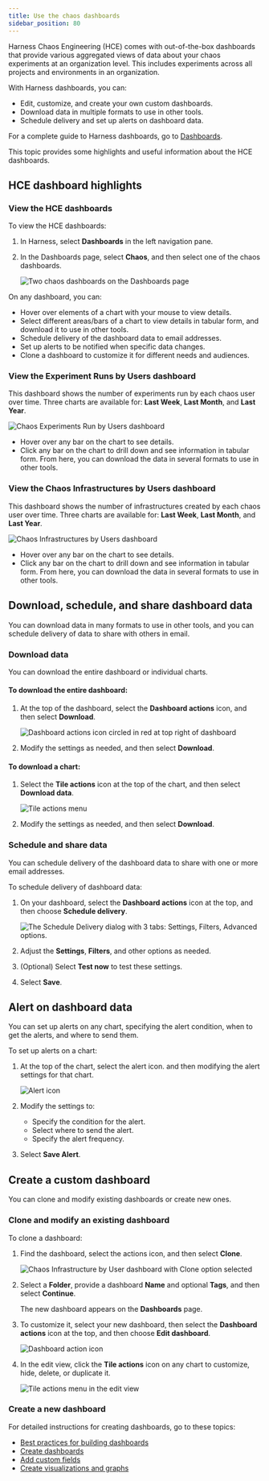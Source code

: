 ```yaml
---
title: Use the chaos dashboards
sidebar_position: 80
---
```


Harness Chaos Engineering (HCE) comes with out-of-the-box dashboards that provide various aggregated views of data about your chaos experiments at an organization level. This includes experiments across all projects and environments in an organization.

With Harness dashboards, you can:

* Edit, customize, and create your own custom dashboards. 
* Download data in multiple formats to use in other tools. 
* Schedule delivery and set up alerts on dashboard data.  

For a complete guide to Harness dashboards, go to [Dashboards](/docs/category/dashboards-1).

This topic provides some highlights and useful information about the HCE dashboards.

## HCE dashboard highlights

### View the HCE dashboards

To view the HCE dashboards: 

1. In Harness, select **Dashboards** in the left navigation pane.
1. In the Dashboards page, select **Chaos**, and then select one of the chaos dashboards.

	![Two chaos dashboards on the Dashboards page](./static/dashboards/chaos-dashboards.png)

On any dashboard, you can: 

* Hover over elements of a chart with your mouse to view details.
* Select different areas/bars of a chart to view details in tabular form, and download it to use in other tools.
* Schedule delivery of the dashboard data to email addresses.
* Set up alerts to be notified when specific data changes.
* Clone a dashboard to customize it for different needs and audiences.


### View the Experiment Runs by Users dashboard

This dashboard shows the number of experiments run by each chaos user over time. Three charts are available for: **Last Week**, **Last Month**, and **Last Year**.

![Chaos Experiments Run by Users dashboard](./static/dashboards/dash-exp-run-by-user.png)

* Hover over any bar on the chart to see details.
* Click any bar on the chart to drill down and see information in tabular form. From here, you can download the data in several formats to use in other tools.

### View the Chaos Infrastructures by Users dashboard

This dashboard shows the number of infrastructures created by each chaos user over time. Three charts are available for: **Last Week**, **Last Month**, and **Last Year**.

![Chaos Infrastructures by Users dashboard](./static/dashboards/dash-infra-by-user.png)

* Hover over any bar on the chart to see details.
* Click any bar on the chart to drill down and see information in tabular form. From here, you can download the data in several formats to use in other tools.

## Download, schedule, and share dashboard data

You can download data in many formats to use in other tools, and you can schedule delivery of data to share with others in email.

### Download data

You can download the entire dashboard or individual charts.

#### To download the entire dashboard:

1. At the top of the dashboard, select the **Dashboard actions** icon, and then select **Download**. 

	![Dashboard actions icon circled in red at top right of dashboard](./static/dashboards/dash-actions-menu-top.png)

1. Modify the settings as needed, and then select **Download**.

#### To download a chart:

1. Select the **Tile actions** icon at the top of the chart, and then select **Download data**. 

	![Tile actions menu](./static/dashboards/dash-tile-actions-icon.png)

1. Modify the settings as needed, and then select **Download**.


### Schedule and share data

You can schedule delivery of the dashboard data to share with one or more email addresses.

To schedule delivery of dashboard data:

1. On your dashboard, select the **Dashboard actions** icon at the top, and then choose **Schedule delivery**.

	![The Schedule Delivery dialog with 3 tabs: Settings, Filters, Advanced options.](./static/dashboards/dashboard-sched-delivery.png)

1. Adjust the **Settings**, **Filters**, and other options as needed.
1. (Optional) Select **Test now** to test these settings.
1. Select **Save**.

## Alert on dashboard data

You can set up alerts on any chart, specifying the alert condition, when to get the alerts, and where to send them.

To set up alerts on a chart:

1. At the top of the chart, select the alert icon. and then modifying the alert settings for that chart.

	![Alert icon](./static/dashboards/dash-alert-icon.png)

1. Modify the settings to: 
	* Specify the condition for the alert. 
	* Select where to send the alert. 
	* Specify the alert frequency. 
1. Select **Save Alert**.


## Create a custom dashboard

You can clone and modify existing dashboards or create new ones. 

### Clone and modify an existing dashboard

To clone a dashboard:

1. Find the dashboard, select the actions icon, and then select **Clone**.

	![Chaos Infrastructure by User dashboard with Clone option selected](./static/dashboards/dash-clone-menu.png)

1. Select a **Folder**, provide a dashboard **Name** and optional **Tags**, and then select **Continue**.

	The new dashboard appears on the **Dashboards** page.

1. To customize it, select your new dashboard, then select the **Dashboard actions** icon at the top, and then choose **Edit dashboard**.

	![Dashboard action icon](./static/dashboards/dashboard-actions-icon.png)

1. In the edit view, click the **Tile actions** icon on any chart to customize, hide, delete, or duplicate it.

	![Tile actions menu in the edit view](./static/dashboards/dashboard-edit.png)

### Create a new dashboard

For detailed instructions for creating dashboards, go to these topics:

* [Best practices for building dashboards](/docs/platform/Dashboards/dashboard-best-practices)
* [Create dashboards](/docs/platform/Dashboards/create-dashboards)
* [Add custom fields](/docs/platform/Dashboards/add-custom-fields)
* [Create visualizations and graphs](/docs/platform/Dashboards/create-visualizations-and-graphs)



